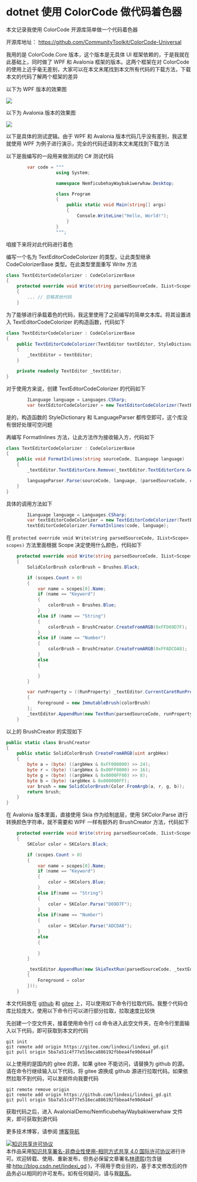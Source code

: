 
# dotnet 使用 ColorCode 做代码着色器

本文记录我使用 ColorCode 开源库简单做一个代码着色器

<!--more-->


<!-- CreateTime:2025/01/23 07:21:21 -->

<!-- 发布 -->
<!-- 博客 -->

开源库地址： <https://github.com/CommunityToolkit/ColorCode-Universal>

我用的是 ColorCode.Core 版本，这个版本是无具体 UI 框架依赖的，于是我就在此基础上，同时做了 WPF 和 Avalonia 框架的版本。这两个框架在对 ColorCode 的使用上近乎毫无差别，大家可以在本文末尾找到本文所有代码的下载方法，下载本文的代码了解两个框架的差异

以下为 WPF 版本的效果图

<!-- ![](image/dotnet 使用 ColorCode 做代码着色器/dotnet 使用 ColorCode 做代码着色器0.png) -->
![](http://cdn.lindexi.site/lindexi%2F20251221934522155.jpg)

以下为 Avalonia 版本的效果图

<!-- ![](image/dotnet 使用 ColorCode 做代码着色器/dotnet 使用 ColorCode 做代码着色器1.png) -->
![](http://cdn.lindexi.site/lindexi%2F20251221935282305.jpg)

以下是具体的测试逻辑。由于 WPF 和 Avalonia 版本代码几乎没有差别，我这里就使用 WPF 为例子进行演示，完全的代码还请到本文末尾找到下载方法

以下是我编写的一段用来做测试的 C# 测试代码

```csharp
        var code = """
                   using System;

                   namespace NemficubehayWaybakiwerwhaw.Desktop;

                   class Program
                   {
                       public static void Main(string[] args)
                       {
                           Console.WriteLine("Hello, World!");
                       }
                   }
                   """;
```

咱接下来将对此代码进行着色

编写一个名为 TextEditorCodeColorizer 的类型，让此类型继承 CodeColorizerBase 类型。在此类型里面重写 Write 方法

```csharp
class TextEditorCodeColorizer : CodeColorizerBase
{
    protected override void Write(string parsedSourceCode, IList<Scope> scopes)
    {
        ... // 忽略其他代码
    }
```

为了能够进行承载着色的代码，我这里使用了之前编写的简单文本库。将其设置进入 TextEditorCodeColorizer 的构造函数，代码如下

```csharp
class TextEditorCodeColorizer : CodeColorizerBase
{
    public TextEditorCodeColorizer(TextEditor textEditor, StyleDictionary styles, ILanguageParser languageParser) : base(styles, languageParser)
    {
        _textEditor = textEditor;
    }

    private readonly TextEditor _textEditor;
}
```

对于使用方来说，创建 TextEditorCodeColorizer 的代码如下

```csharp
        ILanguage language = Languages.CSharp;
        var textEditorCodeColorizer = new TextEditorCodeColorizer(TextEditor, null, null);
```

是的，构造函数的 StyleDictionary 和 ILanguageParser 都传空即可，这个库没有很好处理可空问题

再编写 FormatInlines 方法，让此方法作为接收输入方，代码如下

```csharp
class TextEditorCodeColorizer : CodeColorizerBase
{
    public void FormatInlines(string sourceCode, ILanguage language)
    {
        _textEditor.TextEditorCore.Remove(_textEditor.TextEditorCore.GetAllDocumentSelection());

        languageParser.Parse(sourceCode, language, (parsedSourceCode, captures) => Write(parsedSourceCode, captures));
    }
}
```

具体的调用方法如下

```csharp
        ILanguage language = Languages.CSharp;
        var textEditorCodeColorizer = new TextEditorCodeColorizer(TextEditor, null, null);
        textEditorCodeColorizer.FormatInlines(code, language);
```

在 `protected override void Write(string parsedSourceCode, IList<Scope> scopes)` 方法里面根据 Scope 决定使用什么颜色，代码如下

```csharp
    protected override void Write(string parsedSourceCode, IList<Scope> scopes)
    {
        SolidColorBrush colorBrush = Brushes.Black;

        if (scopes.Count > 0)
        {
            var name = scopes[0].Name;
            if (name == "Keyword")
            {
                colorBrush = Brushes.Blue;
            }
            else if (name == "String")
            {
                colorBrush = BrushCreator.CreateFromARGB(0xFFD69D7F);
            }
            else if (name == "Number")
            {
                colorBrush = BrushCreator.CreateFromARGB(0xFFADCDA8);
            }
            else
            {

            }
        }

        var runProperty = ((RunProperty) _textEditor.CurrentCaretRunProperty) with
        {
            Foreground = new ImmutableBrush(colorBrush)
        };
        _textEditor.AppendRun(new TextRun(parsedSourceCode, runProperty));
    }
```

以上的 BrushCreator 的实现如下

```csharp
public static class BrushCreator
{
    public static SolidColorBrush CreateFromARGB(uint argbHex)
    {
        byte a = (byte) ((argbHex & 0xFF000000) >> 24);
        byte r = (byte) ((argbHex & 0x00FF0000) >> 16);
        byte g = (byte) ((argbHex & 0x0000FF00) >> 8);
        byte b = (byte) (argbHex & 0x000000FF);
        var brush = new SolidColorBrush(Color.FromArgb(a, r, g, b));
        return brush;
    }
}
```

在 Avalonia 版本里面，直接使用 Skia 作为绘制底层，使用 SKColor.Parse 进行转换颜色字符串，就不需要和 WPF 一样有额外的 BrushCreator 方法，代码如下

```csharp
    protected override void Write(string parsedSourceCode, IList<Scope> scopes)
    {
        SKColor color = SKColors.Black;

        if (scopes.Count > 0)
        {
            var name = scopes[0].Name;
            if (name == "Keyword")
            {
                color = SKColors.Blue;
            }
            else if(name == "String")
            {
                color = SKColor.Parse("D69D7F");
            }
            else if(name == "Number")
            {
                color = SKColor.Parse("ADCDA8");
            }
            else
            {
                
            }
        }

        _textEditor.AppendRun(new SkiaTextRun(parsedSourceCode, _textEditor.CurrentCaretRunProperty with
        {
            Foreground = color
        }));
    }
```

本文代码放在 [github](https://github.com/lindexi/lindexi_gd/tree/5ba7a51c4f77e516eca886192fbbea4fe90d4a4f/AvaloniaIDemo/NemficubehayWaybakiwerwhaw) 和 [gitee](https://gitee.com/lindexi/lindexi_gd/tree/5ba7a51c4f77e516eca886192fbbea4fe90d4a4f/AvaloniaIDemo/NemficubehayWaybakiwerwhaw) 上，可以使用如下命令行拉取代码。我整个代码仓库比较庞大，使用以下命令行可以进行部分拉取，拉取速度比较快

先创建一个空文件夹，接着使用命令行 cd 命令进入此空文件夹，在命令行里面输入以下代码，即可获取到本文的代码

```
git init
git remote add origin https://gitee.com/lindexi/lindexi_gd.git
git pull origin 5ba7a51c4f77e516eca886192fbbea4fe90d4a4f
```

以上使用的是国内的 gitee 的源，如果 gitee 不能访问，请替换为 github 的源。请在命令行继续输入以下代码，将 gitee 源换成 github 源进行拉取代码。如果依然拉取不到代码，可以发邮件向我要代码

```
git remote remove origin
git remote add origin https://github.com/lindexi/lindexi_gd.git
git pull origin 5ba7a51c4f77e516eca886192fbbea4fe90d4a4f
```

获取代码之后，进入 AvaloniaIDemo/NemficubehayWaybakiwerwhaw 文件夹，即可获取到源代码

更多技术博客，请参阅 [博客导航](https://blog.lindexi.com/post/%E5%8D%9A%E5%AE%A2%E5%AF%BC%E8%88%AA.html )




<a rel="license" href="http://creativecommons.org/licenses/by-nc-sa/4.0/"><img alt="知识共享许可协议" style="border-width:0" src="https://licensebuttons.net/l/by-nc-sa/4.0/88x31.png" /></a><br />本作品采用<a rel="license" href="http://creativecommons.org/licenses/by-nc-sa/4.0/">知识共享署名-非商业性使用-相同方式共享 4.0 国际许可协议</a>进行许可。欢迎转载、使用、重新发布，但务必保留文章署名[林德熙](http://blog.csdn.net/lindexi_gd)(包含链接:http://blog.csdn.net/lindexi_gd )，不得用于商业目的，基于本文修改后的作品务必以相同的许可发布。如有任何疑问，请与我[联系](mailto:lindexi_gd@163.com)。